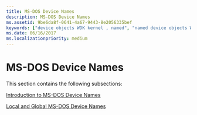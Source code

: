 ```yaml
---
title: MS-DOS Device Names
description: MS-DOS Device Names
ms.assetid: 9be6da8f-0641-4a67-9443-8e2056335bef
keywords: ["device objects WDK kernel , named", "named device objects WDK kernel", "device names WDK kernel"]
ms.date: 06/16/2017
ms.localizationpriority: medium
---
```


# MS-DOS Device Names





This section contains the following subsections:

[Introduction to MS-DOS Device Names](introduction-to-ms-dos-device-names.md)

[Local and Global MS-DOS Device Names](local-and-global-ms-dos-device-names.md)

 

 




